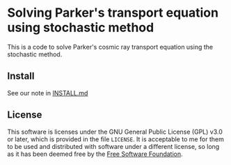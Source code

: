 Solving Parker's transport equation using stochastic method
================

This is a code to solve Parker's cosmic ray transport equation using the
stochastic method.

## Install
See our note in [INSTALL.md](INSTALL.md)


## License

This software is licenses under the GNU General Public License (GPL)
v3.0 or later, which is provided in the file `LICENSE`. It is
acceptable to me for them to be used and distributed with software
under a different license, so long as it has been deemed free by the
[Free Software Foundation](https://www.gnu.org/licenses/license-list.html).

